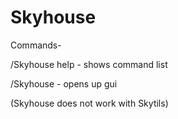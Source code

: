 # Skyhouse

Commands-


/Skyhouse help - shows command list

/Skyhouse - opens up gui

(Skyhouse does not work with Skytils)
